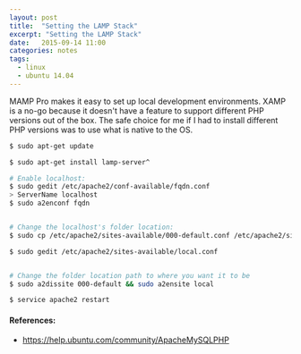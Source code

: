 ```yaml
---
layout: post
title:  "Setting the LAMP Stack"
excerpt: "Setting the LAMP Stack"
date:   2015-09-14 11:00
categories: notes
tags:
  - linux
  - ubuntu 14.04
---
```


MAMP Pro makes it easy to set up local development environments. XAMP is a no-go because it doesn't have a feature to support different PHP versions out of the box. The safe choice for me if I had to install different PHP versions was to use what is native to the OS.

```bash
$ sudo apt-get update

$ sudo apt-get install lamp-server^

# Enable localhost:
$ sudo gedit /etc/apache2/conf-available/fqdn.conf
> ServerName localhost
$ sudo a2enconf fqdn


# Change the localhost's folder location:
$ sudo cp /etc/apache2/sites-available/000-default.conf /etc/apache2/sites-available/local.conf

$ sudo gedit /etc/apache2/sites-available/local.conf


# Change the folder location path to where you want it to be
$ sudo a2dissite 000-default && sudo a2ensite local

$ service apache2 restart
```

<aside>
    <h4>References:</h4>
    <ul>
        <li><a href="https://help.ubuntu.com/community/ApacheMySQLPHP" target="_blank">https://help.ubuntu.com/community/ApacheMySQLPHP</a></li>
    </ul>
</aside>